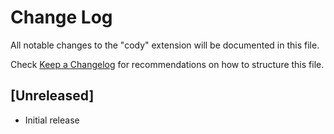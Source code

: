 # Change Log

All notable changes to the "cody" extension will be documented in this file.

Check [Keep a Changelog](http://keepachangelog.com/) for recommendations on how to structure this file.

## [Unreleased]

- Initial release